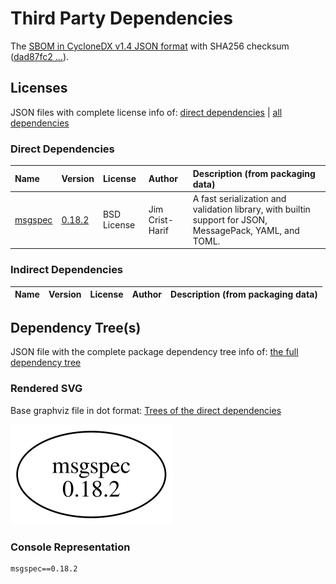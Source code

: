# Third Party Dependencies

<!--[[[fill sbom_sha256()]]]-->
The [SBOM in CycloneDX v1.4 JSON format](https://git.sr.ht/~sthagen/paikalta/blob/default/etc/sbom/cdx.json) with SHA256 checksum ([dad87fc2 ...](https://git.sr.ht/~sthagen/paikalta/blob/default/etc/sbom/cdx.json.sha256 "sha256:dad87fc26b1c05ef16502be2d9cc5c870a5a30f9b23fc2959cb3f3db532fac85")).
<!--[[[end]]] (checksum: a1ce717ffd6b686a74a68e4d5887193c)-->
## Licenses 

JSON files with complete license info of: [direct dependencies](direct-dependency-licenses.json) | [all dependencies](all-dependency-licenses.json)

### Direct Dependencies

<!--[[[fill direct_dependencies_table()]]]-->
| Name                                        | Version                                            | License     | Author          | Description (from packaging data)                                                                        |
|:--------------------------------------------|:---------------------------------------------------|:------------|:----------------|:---------------------------------------------------------------------------------------------------------|
| [msgspec](https://jcristharif.com/msgspec/) | [0.18.2](https://pypi.org/project/msgspec/0.18.2/) | BSD License | Jim Crist-Harif | A fast serialization and validation library, with builtin support for JSON, MessagePack, YAML, and TOML. |
<!--[[[end]]] (checksum: a206512fe944c0172a4ab0ce57c3d2f5)-->

### Indirect Dependencies

<!--[[[fill indirect_dependencies_table()]]]-->
| Name | Version | License | Author | Description (from packaging data) |
|:-----|:--------|:--------|:-------|:----------------------------------|
<!--[[[end]]] (checksum: 8a87b89207db0be2864af66f9266660c)-->

## Dependency Tree(s)

JSON file with the complete package dependency tree info of: [the full dependency tree](package-dependency-tree.json)

### Rendered SVG

Base graphviz file in dot format: [Trees of the direct dependencies](package-dependency-tree.dot.txt)

<img src="./package-dependency-tree.svg" alt="Trees of the direct dependencies" title="Trees of the direct dependencies"/>

### Console Representation

<!--[[[fill dependency_tree_console_text()]]]-->
````console
msgspec==0.18.2
````
<!--[[[end]]] (checksum: 0956dc17f54e9e6accf4d952e01a7981)-->
